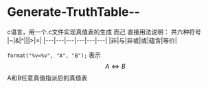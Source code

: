 # Generate-TruthTable--
c语言，用一个.c文件实现真值表的生成
而己
直接用法说明：
共六种符号
|~|&|^|\||>|=|
|---|---|---|---|---|---|
|非|与|异或|或|蕴含|等价|

```format("%v=%v", "A", "B");```
表示
$$A\Leftrightarrow B$$
A和B任意真值指派后的真值表
